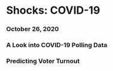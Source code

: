 # Shocks: COVID-19
### October 26, 2020

### A Look into COVID-19 Polling Data



### Predicting Voter Turnout
